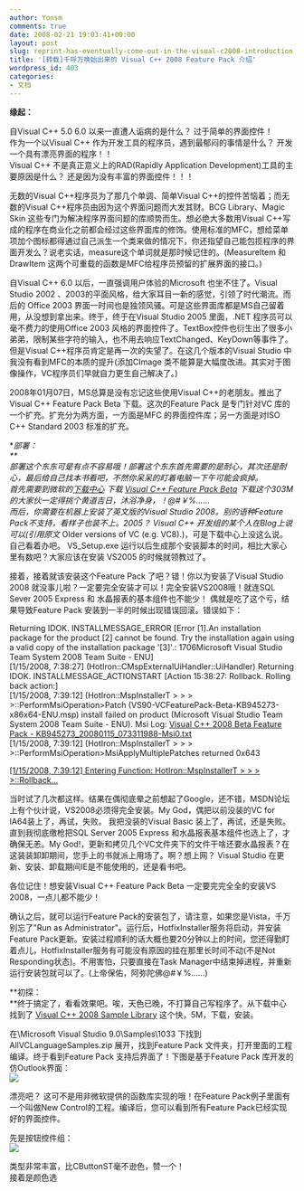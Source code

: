 ```yaml
---
author: Yonsm
comments: true
date: 2008-02-21 19:03:41+00:00
layout: post
slug: reprint-has-eventually-come-out-in-the-visual-c2008-introduction-feature-pack
title: '[转载]千呼万唤始出来的 Visual C++ 2008 Feature Pack 介绍'
wordpress_id: 403
categories:
- 文档
---
```


  
**缘起：**  
  
自Visual C++ 5.0 6.0 以来一直遭人诟病的是什么？ 过于简单的界面控件！  
作为一个以Visual C++ 作为开发工具的程序员，遇到最郁闷的事情是什么？ 开发一个具有漂亮界面的程序！！  
Visual C++ 不是真正意义上的RAD(Rapidly Application Development)工具的主要原因是什么？ 还是因为没有丰富的界面控件！！！  
  
  
无数的Visual C++程序员为了那几个单调、简单Visual C++的控件苦恼着；而无数的Visual C++程序员由因为这个界面问题而大发其财。BCG Library、Magic Skin 这些专门为解决程序界面问题的库顺势而生。想必绝大多数用Visual C++写成的程序在商业化之前都会经过这些界面库的修饰。使用标准的MFC，想给菜单项加个图标都得通过自己派生一个类来做的情况下，你还指望自己能包揽程序的界面开发么？说老实话，measure这个单词就是那时候记住的。(MeasureItem 和 DrawItem 这两个可重载的函数是MFC给程序员预留的扩展界面的接口。)  
  
自Visual C++ 6.0 以后，一直强调用户体验的Microsoft 也坐不住了。Visual Studio 2002 、2003的平面风格，给大家耳目一新的感觉，引领了时代潮流。而后的 Office 2003 界面一时间也是独领风骚。可是这些界面库都是MS自己留着用，从没想到拿出来。终于，终于在Visual Studio 2005 里面，.NET 程序员可以毫不费力的使用Office 2003 风格的界面控件了。TextBox控件也衍生出了很多小弟弟，限制某些字符的输入，也不用去响应TextChanged、KeyDown等事件了。但是Visual C++程序员肯定是再一次的失望了。在这几个版本的Visual Studio 中我没有看到MFC的本质的提升(添加CImage 类不能算是大幅度改进。其实对于图像操作，VC程序员们早就自力更生自己解决了。)   
  
2008年01月07日，MS总算是没有忘记这些使用Visual C++的老朋友。推出了 Visual C++ Feature Pack Beta 下载。这次的Feature Pack 是专门针对VC 库的一个扩充。扩充分为两方面，一方面是MFC 的界面控件库；另一方面是对ISO C++ Standard 2003 标准的扩充。  
  
**部署：  
**  
部署这个东东可是有点不容易哦！部署这个东东首先需要的是耐心，其次还是耐心，最后给自己找本书看吧，不然你呆呆的盯着电脑一下午可能会疯掉。  
首先需要到微软的[下载中心](http://www.microsoft.com/downloads) 下载 [Visual C++ Feature Pack Beta](http://www.microsoft.com/Downloads/details.aspx?familyid=D466226B-8DAB-445F-A7B4-448B326C48E7&displaylang=en) 下载这个303M的大家伙一定得挑个黄道吉日，沐浴净身，！@#￥%……  
而后，你需要在机器上安装了英文版的Visual Studio 2008。别的语种Feature Pack不支持，看样子也装不上。2005？ Visual C++ 开发组的某个人在Blog上说可以(引用原文* Older versions of VC (e.g. VC8).)，可是下载中心上没这么说。自己看着办吧。 VS_Setup.exe 运行以后生成那个安装脚本的时间，相比大家心里有数吧？大家应该在安装 VS2005 的时候就领教过了。  
  
接着，接着就该安装这个Feature Pack 了吧？错！你以为安装了Visual Studio 2008 就没事儿啦？一定要完全安装才可以！完全安装VS2008哦！就连SQL Sever 2005 Express 和 水晶报表的基本组件也不能少！ 偶就是吃了这个亏，结果导致Feature Pack 安装到一半的时候出现错误回滚。错误如下：  
  
Returning IDOK. INSTALLMESSAGE_ERROR [Error [1].An installation package for the product [2] cannot be found. Try the installation again using a valid copy of the installation package '[3]'.: 1706Microsoft Visual Studio Team System 2008 Team Suite - ENU]  
[1/15/2008, 7:38:27] (HotIron::CMspExternalUiHandler::UiHandler) Returning IDOK. INSTALLMESSAGE_ACTIONSTART [Action 15:38:27: Rollback. Rolling back action:]  
[1/15/2008, 7:39:12] (HotIron::MspInstallerT > > > >::PerformMsiOperation>Patch (VS90-VCFeaturePack-Beta-KB945273-x86x64-ENU.msp) install failed on product (Microsoft Visual Studio Team System 2008 Team Suite - ENU). Msi Log: [Visual C++ 2008 Beta Feature Pack - KB945273_20080115_073311988-Msi0.txt](file:///C:/Users/Michael%20Lee.Michael-Lee/AppData/Local/Temp/Visual%20C++%202008%20Beta%20Feature%20Pack%20-%20KB945273_20080115_073311988-Msi0.txt)  
[1/15/2008, 7:39:12] (HotIron::MspInstallerT > > > >::PerformMsiOperation>MsiApplyMultiplePatches returned 0x643  


[[1/15/2008, 7:39:12] Entering Function: HotIron::MspInstallerT > > > >::Rollback...  
](file:///C:/Users/Michael%20Lee.Michael-Lee/AppData/Local/Temp/Visual%20C++%202008%20Beta%20Feature%20Pack%20-%20KB945273_20080115_073311988.html#)

当时试了几次都这样。结果在偶彻底晕之前想起了Google，还不错，MSDN论坛上有个伙计说，VS2008必须得完全安装。My God，偶把以前没装的VC for IA64装上了，再试，失败。 我把没装的Visual Basic 装上了，再试，还是失败。直到我彻底缴枪把SQL Server 2005 Express 和水晶报表基本组件也选上了，才确保无恙。My God!，更新和拷贝几个VC文件夹下的文件干啥还要水晶报表？在这装装卸卸期间，您手上的书就派上用场了。啊？想上网？ Visual Studio 在更新、安装、卸载期间IE是不能使用的，还是看书吧。  
  
各位记住！想安装Visual C++ Feature Pack Beta 一定要完完全全的安装VS 2008，一点儿都不能少！  
  
确认之后，就可以运行Feature Pack的安装包了，请注意，如果您是Vista，千万别忘了"Run as Administrator"。运行后，HotfixInstaller服务将启动，并安装Feature Pack更新。安装过程顺利的话大概也要20分钟以上的时间，您还得勤盯着点儿，HotfixInstaller服务有可能没有原因的挂在那里长时间不动(不是Not Responding状态)。不用害怕，只要直接在Task Manager中结束掉进程，并重新运行安装包就可以了。(上帝保佑，阿弥陀佛@#￥%……)  
  
**初探：  
**终于搞定了，看看效果吧。唉，天色已晚，不打算自己写程序了。从下载中心找到了 [Visual C++ 2008 Sample Library](http://www.microsoft.com/Downloads/details.aspx?familyid=01AE159F-08CD-495B-8BF4-A48CC395AD7B&displaylang=en) 这个快，5M，下载，安装。  
  
在\Microsoft Visual Studio 9.0\Samples\1033 下找到AllVCLanguageSamples.zip 展开，找到Feature Pack 文件夹，打开里面的工程编译。终于看到Feature Pack 支持后界面了！下图是基于Feature Pack 库开发的仿Outlook界面：  
![](http://www.cnblogs.com/images/cnblogs_com/michaellee/OutlookDemo2.jpg)  
  
漂亮吧？ 这可不是用非微软提供的函数库实现的哦！在Feature Pack例子里面有一个叫做New Control的工程。编译后，您可以看到所有Feature Pack已经实现好的界面控件。  
  
先是按钮控件组：  
![](http://www.cnblogs.com/images/cnblogs_com/michaellee/NewControl_Buttons.jpg)  
  
类型非常丰富，比CButtonST毫不逊色，赞一个！  
接着是颜色选

